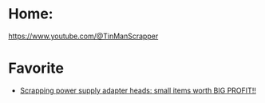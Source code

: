 # Home:
https://www.youtube.com/@TinManScrapper

# Favorite
- [Scrapping power supply adapter heads: small items worth BIG PROFIT!!](https://youtu.be/R1T35GoM9QM)
